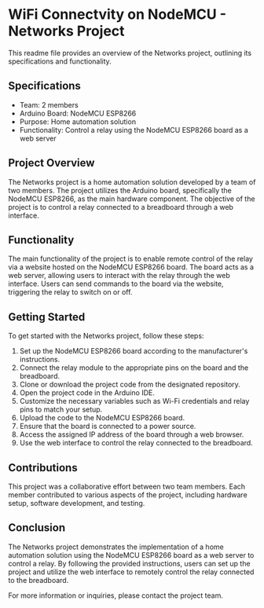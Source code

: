 # WiFi Connectvity on NodeMCU - Networks Project

This readme file provides an overview of the Networks project, outlining its specifications and functionality.

## Specifications

- Team: 2 members
- Arduino Board: NodeMCU ESP8266
- Purpose: Home automation solution
- Functionality: Control a relay using the NodeMCU ESP8266 board as a web server

## Project Overview

The Networks project is a home automation solution developed by a team of two members. The project utilizes the Arduino board, specifically the NodeMCU ESP8266, as the main hardware component. The objective of the project is to control a relay connected to a breadboard through a web interface.

## Functionality

The main functionality of the project is to enable remote control of the relay via a website hosted on the NodeMCU ESP8266 board. The board acts as a web server, allowing users to interact with the relay through the web interface. Users can send commands to the board via the website, triggering the relay to switch on or off.

## Getting Started

To get started with the Networks project, follow these steps:

1. Set up the NodeMCU ESP8266 board according to the manufacturer's instructions.
2. Connect the relay module to the appropriate pins on the board and the breadboard.
3. Clone or download the project code from the designated repository.
4. Open the project code in the Arduino IDE.
5. Customize the necessary variables such as Wi-Fi credentials and relay pins to match your setup.
6. Upload the code to the NodeMCU ESP8266 board.
7. Ensure that the board is connected to a power source.
8. Access the assigned IP address of the board through a web browser.
9. Use the web interface to control the relay connected to the breadboard.

## Contributions

This project was a collaborative effort between two team members. Each member contributed to various aspects of the project, including hardware setup, software development, and testing.

## Conclusion

The Networks project demonstrates the implementation of a home automation solution using the NodeMCU ESP8266 board as a web server to control a relay. By following the provided instructions, users can set up the project and utilize the web interface to remotely control the relay connected to the breadboard.

For more information or inquiries, please contact the project team.
